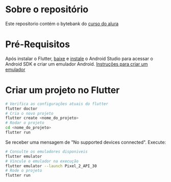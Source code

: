 # Sobre o repositório

Este repositorio contém o bytebank do [curso do alura](https://cursos.alura.com.br/course/flutter-fundamentos) 

# Pré-Requisitos
Após instalar o Flutter, [baixe](https://developer.android.com/studio) e 
[instale](https://developer.android.com/studio/install) o Android Studio para
acessar o Android SDK e criar um emulador Android. 
[Instruções para criar um emulador](https://developer.android.com/studio/run/managing-avds#createavd)

# Criar um projeto no Flutter

```bash
# Verifica as configurações atuais do flutter
flutter doctor
# Cria o novo projeto
flutter create <nome_do_projeto>
# Rodar o projeto
cd <nome_do_projeto>
flutter run
```

Se receber uma mensagem de "No supported devices connected". Execute:

```bash
# Consulte os emuladores disponiveis
flutter emulator
# Vincule o emulador na execução
flutter emulator --launch Pixel_2_API_30
# Rode o projeto
flutter run
```